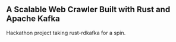 ## A Scalable Web Crawler Built with Rust and Apache Kafka

Hackathon project taking rust-rdkafka for a spin.
